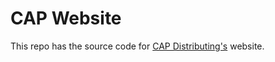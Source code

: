 # CAP Website

This repo has the source code for [CAP Distributing's](https://www.capdistributing.com) website.
